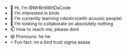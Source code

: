 - 👋 Hi, I’m @MrBirbWitDaCode
- 👀 I’m interested in birds
- 🌱 I’m currently learning robotics(with acousic people)
- 💞️ I’m looking to collaborate on absolutely nothing
- 📫 How to reach me, please dont
- 😄 Pronouns: he he
- ⚡ Fun fact: im a bird trust sigma aaaaa

<!---
MrBirbWitDaCode/MrBirbWitDaCode is a ✨ special ✨ repository because its `README.md` (this file) appears on your GitHub profile.
You can click the Preview link to take a look at your changes.
--->
